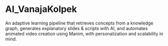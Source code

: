 # AI_VanajaKolpek
An adaptive learning pipeline that retrieves concepts from a knowledge graph, generates explanatory slides &amp; scripts with AI, and automates animated video creation using Manim, with personalization and scalability in mind.
